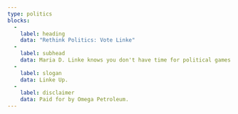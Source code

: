 ```yaml
---
type: politics
blocks:
  -
    label: heading
    data: "Rethink Politics: Vote Linke"
  -
    label: subhead
    data: Maria D. Linke knows you don't have time for political games. Linke can promise you affordable health care, more jobs in the oil industry, and less reliance on foreign biofuel. Vote Linke for president for a White House that cares.
  -
    label: slogan
    data: Linke Up.
  -
    label: disclaimer
    data: Paid for by Omega Petroleum.
---
```

